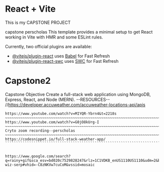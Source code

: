 # React + Vite
This is my CAPSTONE PROJECT

capstone perscholas
This template provides a minimal setup to get React working in Vite with HMR and some ESLint rules.

Currently, two official plugins are available:

- [@vitejs/plugin-react](https://github.com/vitejs/vite-plugin-react/blob/main/packages/plugin-react/README.md) uses [Babel](https://babeljs.io/) for Fast Refresh
- [@vitejs/plugin-react-swc](https://github.com/vitejs/vite-plugin-react-swc) uses [SWC](https://swc.rs/) for Fast Refresh
# Capstone2
Capstone Objective
Create a full-stack web application using MongoDB, Express, React, and Node (MERN).
--RESOURCES--
//https://developer.accuweather.com/accuweather-locations-api/apis
~~~~~~~~~~~~~~~~~~~~~~~~~~~~~~~~~~~~~~~~~~~~~~~~~~~~~~~~~~~~~~~~~~~~~~~``
https://www.youtube.com/watch?v=MIYQR-Ybrn4&t=2218s
~~~~~~~~~~~~~~~~~~~~~~~~~~~~~~~~~~~~~~~~~~~~~~~~~~~~~~~~~~~~~~~~~~~~~~~~~~`
https://www.youtube.com/watch?v=G0jO8kUrg-I
~~~~~~~~~~~~~~~~~~~~~~~~~~~~~~~~~~~~~~~~~~~~~~~~~~~~~~~~~~~~~~~~~~~~~~~~~~~~``
Cryto zoom recording--perscholas
~~~~~~~~~~~~~~~~~~~~~~~~~~~~~~~~~~~~~~~~~~~~~~~~~~~~~~~~~~~~~~~~~~~~~~~~~~~~~```
https://codesnippet.io/full-stack-weather-app/
````````````````````````````````````````````````````````````````````````````````


https://www.google.com/search?q=rainy+gif&sca_esv=bd020c7529828247&rlz=1C1VDKB_enUS1110US1110&udm=2&biw=1536&bih=730&sxsrf=ADLYWILW21iQ5BBNDRD1Tgch_nKj_ezQCg%3A1725324393640&ei=aVzWZqnkJtj8ptQPrML00QM&oq=rainy+&gs_lp=Egxnd3Mtd2l6LXNlcnAiBnJhaW55ICoCCAAyChAAGIAEGEMYigUyDRAAGIAEGLEDGEMYigUyDRAAGIAEGLEDGEMYigUyChAAGIAEGEMYigUyDRAAGIAEGLEDGEMYigUyChAAGIAEGEMYigUyChAAGIAEGEMYigUyChAAGIAEGEMYigUyChAAGIAEGEMYigUyChAAGIAEGEMYigVI_yBQhxFYtxdwB3gAkAEAmAFfoAHdA6oBATa4AQHIAQD4AQGYAg2gApgEwgIFEAAYgATCAggQABiABBixA5gDAIgGAZIHBDEyLjGgB_od&sclient=gws-wiz-serp#vhid=-C8zNKVw7cuCoM&vssid=mosaic
